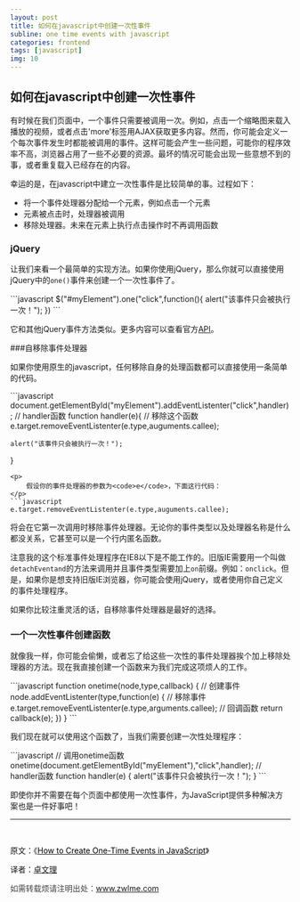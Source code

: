 ```yaml
---
layout: post
title: 如何在javascript中创建一次性事件
subline: one time events with javascript
categories: frontend
tags: [javascript]
img: 10
---
```


<h2>如何在javascript中创建一次性事件</h2>

<p>
	有时候在我们页面中，一个事件只需要被调用一次。例如，点击一个缩略图来载入播放的视频，或者点击'more'标签用AJAX获取更多内容。然而，你可能会定义一个每次事件发生时都能被调用的事件。这样可能会产生一些问题，可能你的程序效率不高，浏览器占用了一些不必要的资源。最坏的情况可能会出现一些意想不到的事，或者重复载入已经存在的内容。
</p>
<p>
	幸运的是，在javascript中建立一次性事件是比较简单的事。过程如下：
</p>
<ul>
	<li>
		将一个事件处理器分配给一个元素，例如点击一个元素
	</li>
	<li>
		元素被点击时，处理器被调用
	</li>
	<li>
		移除处理器。未来在元素上执行点击操作时不再调用函数
	</li>
</ul>

<h3>
	jQuery
</h3>
<p>
	让我们来看一个最简单的实现方法。如果你使用jQuery，那么你就可以直接使用jQuery中的<code>one()</code>事件来创建一个一次性事件了。
</p>
```javascript
$("#myElement").one("click",function(){
	alert("该事件只会被执行一次！");
})
```
<p>
	它和其他jQuery事件方法类似。更多内容可以查看官方<a href="http://api.jquery.com/one/">API</a>。
</p>

###自移除事件处理器
<p>
	如果你使用原生的javascript，任何移除自身的处理函数都可以直接使用一条简单的代码。
</p>
```javascript
document.getElementById("myElement").addEventListenter("click",handler);
// handler函数
function handler(e){
	// 移除这个函数
	e.target.removeEventListenter(e.type,auguments.callee);

	alert("该事件只会被执行一次！");
}
```
<p>
	假设你的事件处理器的参数为<code>e</code>，下面这行代码：
</p>
```javascript
e.target.removeEventListenter(e.type,auguments.callee);
```
<p>
	将会在它第一次调用时移除事件处理器。无论你的事件类型以及处理器名称是什么都没关系，它甚至可以是一个行内匿名函数。	
</p>

<p>
	注意我的这个标准事件处理程序在IE8以下是不能工作的。旧版IE需要用一个叫做<code>detachEventand</code>的方法来调用并且事件类型需要加上<code>on</code>前缀。例如：<code>onclick</code>。但是，如果你是想支持旧版IE浏览器，你可能会使用jQuery，或者使用你自己定义的事件处理程序。
</p>

<p>
	如果你比较注重灵活的话，自移除事件处理器是最好的选择。
</p>

<h3>
	一个一次性事件创建函数
</h3>

<p>
	就像我一样，你可能会偷懒，或者忘了给这些一次性的事件处理器挨个加上移除处理器的方法。现在我直接创建一个函数来为我们完成这项烦人的工作。
</p>
```javascript
function onetime(node,type,callback) {
	// 创建事件
	node.addEventListenter(type,function(e) {
		// 移除事件
		e.target.removeEventListenter(e.type,arguments.callee);
		// 回调函数
		return callback(e);
	})
}
```
<p>
	我们现在就可以使用这个函数了，当我们需要创建一次性处理程序：
</p>
```javascript
// 调用onetime函数
onetime(document.getElementById("myElement"),"click",handler);
// handler函数
function handler(e) {
	alert("该事件只会被执行一次！");
}
```
<p>
	即使你并不需要在每个页面中都使用一次性事件，为JavaScript提供多种解决方案也是一件好事吧！
</p>

<!--more-->

<hr />

&nbsp;

原文：《<a href="http://www.sitepoint.com/create-one-time-events-javascript/"><span style="color: #000000;">How to Create One-Time Events in JavaScript</span></a>》

译者：<a href="http://www.zwlme.com">卓文理</a>

<span style="color: #404040;">如需转载烦请注明出处：<a href="http://www.zwlme.com">www.zwlme.com</a></span>